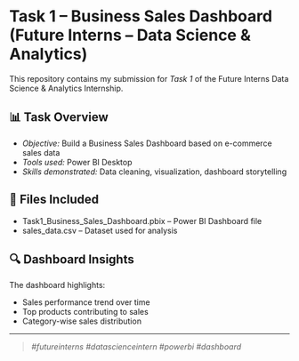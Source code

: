 # Task 1 – Business Sales Dashboard (Future Interns – Data Science & Analytics)

This repository contains my submission for *Task 1* of the Future Interns Data Science & Analytics Internship.

## 📊 Task Overview
- *Objective:* Build a Business Sales Dashboard based on e-commerce sales data
- *Tools used:* Power BI Desktop
- *Skills demonstrated:* Data cleaning, visualization, dashboard storytelling

## 📁 Files Included
- Task1_Business_Sales_Dashboard.pbix – Power BI Dashboard file
- sales_data.csv – Dataset used for analysis

## 🔍 Dashboard Insights
The dashboard highlights:
- Sales performance trend over time
- Top products contributing to sales
- Category-wise sales distribution

---

> *#futureinterns #datascienceintern #powerbi #dashboard*
